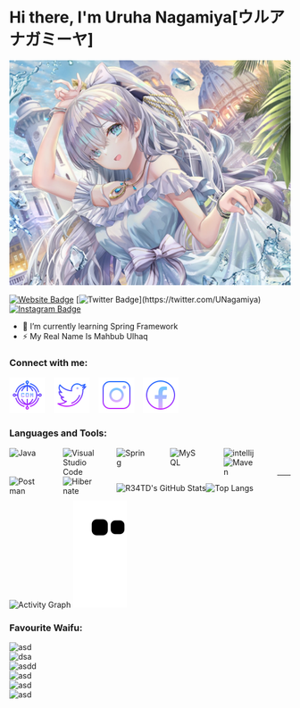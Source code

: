 # Hi there, I'm Uruha Nagamiya[ウルア  ナガミーヤ]

![Background Image](./img/BG.jpg) 

[![Website Badge](https://img.shields.io/badge/-Website-050a30?style=flat-square&logo=vercel&logoColor=6601FE&link=https://ulhaq.web.id)](https://ulhaq.web.id)
[![Twitter Badge](https://img.shields.io/badge/-Twitter-5ce1e6?style=flat-square&logo=twitter&logoColor=6601FE&link=https://[twitter.com/akshatrasogi](https://twitter.com/UNagamiya))](https://twitter.com/UNagamiya)
[![Instagram Badge](https://img.shields.io/badge/-Instagram-050a30?style=flat-square&logo=instagram&logoColor=6601FE&link=//https://www.instagram.com/uruhanagamiya/)](https://www.instagram.com/uruhanagamiya/)

- 🌱 I’m currently learning Spring Framework
- ⚡ My Real Name Is Mahbub Ulhaq

### Connect with me:

[![website](./img/icon/website.png)](https://ulhaq.web.id)
&nbsp;&nbsp;
[![website](./img/icon/twitter.png)](https://twitter.com/UNagamiya)
&nbsp;&nbsp;
[![website](./img/icon/instagram.png)](https://instagram.com/uruhanagamiya)
&nbsp;&nbsp;
[![website](./img/icon/facebook.png)](https://www.facebook.com/mahbub.ulhaq.1610)

### Languages and Tools:

<img align="left" alt="Java" width="56px" src="https://cdn-icons-png.flaticon.com/512/226/226777.png" style="padding-right:40px;" />

<img align="left" alt="Visual Studio Code" width="56px" src="https://upload.wikimedia.org/wikipedia/commons/thumb/9/9a/Visual_Studio_Code_1.35_icon.svg/2048px-Visual_Studio_Code_1.35_icon.svg.png" style="padding-right:40px;" />

<img align="left" alt="Spring" width="56px" src="https://spring.io/images/projects/spring-edf462fec682b9d48cf628eaf9e19521.svg" style="padding-right:40px;" />

<img align="left" alt="MySQL" width="56px" src="https://www.mysql.com/common/logos/logo-mysql-170x115.png" style="padding-right:40px;" />

<img align="left" alt="intellij" width="56px" src="https://upload.wikimedia.org/wikipedia/commons/thumb/9/9c/IntelliJ_IDEA_Icon.svg/1200px-IntelliJ_IDEA_Icon.svg.png" style="padding-right:40px;" />

<img align="left" alt="Maven" width="56px" src="https://maven.apache.org/images/maven-logo-white-on-black.png" style="padding-right:40px;" />

<img align="left" alt="Postman" width="56px" src="https://iconape.com/wp-content/png_logo_vector/postman.png" style="padding-right:40px;" />

<img align="left" alt="Hibernate" width="56px" src="https://design.jboss.org/hibernate/logo/final/hibernate_logo_darkbkg_stacked_256px.gif" style="padding-right:40px;" />



<br />
<br />

---
  
  <img align="left" alt="R34TD's GitHub Stats" src="https://github-readme-stats.vercel.app/api?username=R34TD&show_icons=true&hide_border=false&title_color=6601FE&icon_color=8947ED&bg_color=09131B&text_color=ffffff&border_color=0c1a25" />

  ![Top Langs](https://github-readme-stats.vercel.app/api/top-langs/?username=R34TD&&show_icons=true&hide_border=false&title_color=6601FE&icon_color=8947ED&bg_color=09131B&text_color=ffffff&border_color=0c1a25)
  
  ![Activity Graph](https://activity-graph.herokuapp.com/graph?username=R34TD&custom_title=Uruha%20Nagamiya's%20Contribution%20Graph&bg_color=0c1a25&color=6601FE&line=FFFFFF&point=6601FE&hide_border=true)
  ![Snake animation](https://github.com/R34TD/R34TD/blob/output/github-contribution-grid-snake.svg)
  
  ### Favourite Waifu:
  <img align="left" alt="asd" width="256px" src="https://static.zerochan.net/Yor.Briar.full.3633560.png" style="padding-right:15px;" />
  <img align="left" alt="dsa" width="256px" src="https://cutewallpaper.org/25/anime-nurse-wallpaper-phone/32276880.jpg" style="padding-right:15px;" />
  <img align="left" alt="asdd" width="256px" src="https://static.zerochan.net/Sakamata.Chloe.full.3568809.png" style="padding-right:15px;" />
  <img align="left" alt="asd" width="256px" src="https://cutewallpaper.org/25/anime-bunny-girl-wallpaper-blue/10914618.jpg" style="padding-right:15px;" />
  <img align="left" alt="asd" width="256px" src="https://static.zerochan.net/Lumine.full.3725450.jpg" style="padding-right:15px;" />
  <img align="left" alt="asd" width="256px" src="https://static.zerochan.net/Ganyu.full.3561358.jpg" style="padding-right:15px;" />
  
    
[website]: https://ulhaq.web.id
[facebook]: https://www.facebook.com/mahbub.ulhaq.1610
[twitter]: https://twitter.com/UNagamiya
[instagram]: https://www.instagram.com/uruhanagamiya
